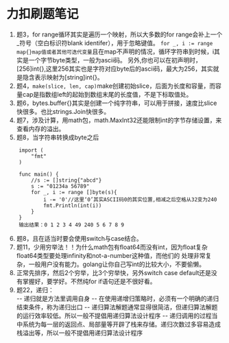 # 力扣刷题笔记
1. 题3，for range循环其实是遍历一个映射，所以大多数的for range会补上一个_符号（空白标识符blank identifer），用于忽略键值。
`for _, i := range map{}map值或者其他可迭代变量`且在map不声明的情况，循环字符串到时候，i其实是一个字节byte类型，一般为ascii码。
另外,你也可以在初声明时，[256]int{},这里256其实也是字符对应byte后的ascii码，最大为256，其实就是隐含表示映射为[string]int{}。  
2. 题4，`make(slice, len, cap)`make创建初始slice，后面为长度和容量，而容量cap是指数组left的起始到数组末尾的长度值，不是下标取值处。  
3. 题6，bytes.buffer{}其实是创建一个纯字符串，可以用于拼接，速度比slice快很多。也比strings.Join快很多。  
4. 题7，涉及计算，用math包，math.MaxInt32还能限制int的字节存储设置，来查看内存的溢出。
5. 题8，当字符串转换成byte之后
```
	import (
		"fmt"
	)

	func main() {
		//s := []string{"abcd"}
		s := "01234a 56789"
		for _, i := range []byte(s){
		    i -= '0'//这里‘0’其实ASCII码0的其实位置,相减之后空格从32变为240
		    fmt.Println(int(i))
		}
	}
	输出结果：0 1 2 3 4 49 240 5 6 7 8 9
```
6. 题8，且在适当时要会使用switch与case结合。
7. 题11，少用穷举法！！为什么math包有float64而没有int，因为float复杂float64类型要处理infinity和not-a-number这种值，而他们的
处理非常复杂，一般用户没有能力。golang让你自己写int的比较大小，不要偷懒。
8. 正常先排序，然后2个穷举，比3个穷举快，另外switch case default还是没有掌握好，要学好。不然纯for if语句还是不很好看。
9. 题22，递归：  
 -- 递归就是方法里调用自身
 -- 在使用递增归策略时，必须有一个明确的递归结束条件，称为递归出口
 -- 递归算法解题通常显得很简洁，但递归算法解题的运行效率较低。所以一般不提倡用递归算法设计程序
 -- 递归调用的过程当中系统为每一层的返回点、局部量等开辟了栈来存储。递归次数过多容易造成栈溢出等，所以一般不提倡用递归算法设计程序
